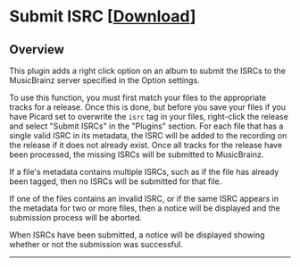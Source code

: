 # Submit ISRC  \[[Download](https://github.com/rdswift/picard-plugins/raw/2.0_RDS_Plugins/plugins/submit_isrc/submit_isrc.zip)\]

## Overview

This plugin adds a right click option on an album to submit the ISRCs to the MusicBrainz server specified in the Option settings.

To use this function, you must first match your files to the appropriate tracks for a release.  Once this is done, but before you save your files if you have Picard set to overwrite the `isrc` tag in your files, right-click the release and select "Submit ISRCs" in the "Plugins" section.  For each file that has a single valid ISRC in its metadata, the ISRC will be added to the recording on the release if it does not already exist.  Once all tracks for the release have been processed, the missing ISRCs will be submitted to MusicBrainz.

If a file's metadata contains multiple ISRCs, such as if the file has already been tagged, then no ISRCs will be submitted for that file.

If one of the files contains an invalid ISRC, or if the same ISRC appears in the metadata for two or more files, then a notice will be displayed and the submission process will be aborted.

When ISRCs have been submitted, a notice will be displayed showing whether or not the submission was successful.

---
